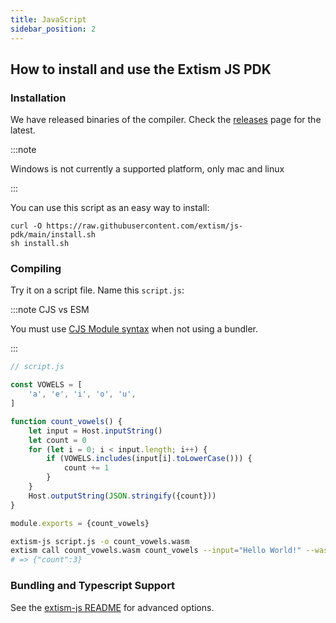 ```yaml
---
title: JavaScript
sidebar_position: 2
---
```


## How to install and use the Extism JS PDK

### Installation

We have released binaries of the compiler. Check the [releases](https://github.com/extism/js-pdk/releases) page for the latest.

:::note

Windows is not currently a supported platform, only mac and linux

:::

You can use this script as an easy way to install:

```
curl -O https://raw.githubusercontent.com/extism/js-pdk/main/install.sh
sh install.sh
```

### Compiling

Try it on a script file. Name this `script.js`:

:::note CJS vs ESM

You must use [CJS Module syntax](https://nodejs.org/api/modules.html#modules-commonjs-modules) when not using a bundler.

:::


```javascript
// script.js

const VOWELS = [
    'a', 'e', 'i', 'o', 'u',
]

function count_vowels() {
    let input = Host.inputString()
    let count = 0
    for (let i = 0; i < input.length; i++) {
        if (VOWELS.includes(input[i].toLowerCase())) {
            count += 1
        }
    }
    Host.outputString(JSON.stringify({count}))
}

module.exports = {count_vowels}
```

```bash
extism-js script.js -o count_vowels.wasm
extism call count_vowels.wasm count_vowels --input="Hello World!" --wasi
# => {"count":3}
```

### Bundling and Typescript Support

See the [extism-js README](https://github.com/extism/js-pdk#using-with-a-bundler) for advanced options.

